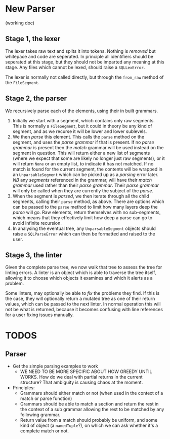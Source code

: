 # New Parser
(working doc)

## Stage 1, the lexer
The lexer takes raw text and splits it into tokens. Nothing is _removed_ but whitepace and code
are seperated. In principle all identifiers should be seperated at this stage, but they should
not be imparted any meaning at this stage. Any files which cannot be lexed, should raise a `SQLLexError`.

The lexer is normally not called directly, but through the `from_raw` method of the `FileSegment`.

## Stage 2, the parser
We recursively parse each of the elements, using their in built grammars.

1. Initially we start with a segment, which contains only raw segments. This is normally a `FileSegment`,
   but it could in theory be any kind of segment, and as we recurse it will be lower and lower sublevels.
2. We then _parse_ this element. This calls the `parse` method on the segment, and uses the _parse grammar_
   if that is present. If no _parse grammar_ is present then the _match_ grammar will be used instead on
   the segment in question. This will return either a new list of segments (where we expect that some are
   likely no longer just raw segments), or it will return `None` or an empty list, to indicate it has not
   matched. If no match is found for the current segment, the contents will be wrapped in an `UnparsableSegment`
   which can be picked up as a _parsing_ error later.
   *NB* any _segments_ referenced in the grammar, will have their _match grammar_
   used rather than their _parse grammar_. Their _parse grammar_ will only be called when they are currently
   the subject of the _parse_.
3. When the segment is _parsed_, we then iterate through all the child segments, calling their `parse` method,
   as above. There are options which can be passed to the `parse` method to limit how many layers deep the
   _parse_ will go. Raw elements, return themselves with no sub-segments, which means that they effectively
   limit how deep a parse can go to avoid infinite recursion.
4. In analysing the eventual tree, any `UnparsableSegment` objects should raise a `SQLParseError` which can
   then be formatted and raised to the user.

## Stage 3, the linter
Given the complete parse tree, we now walk that tree to assess the tree for linting errors. A linter is an
object which is able to traverse the tree itself, allowing it to choose which objects it examines and which
it alerts as a problem.

Some linters, may optionally be able to _fix_ the problems they find. If this is the case, they will optionally
return a mutated tree as one of their return values, which can be passed to the next linter. In normal operation
this will not be what is returned, because it becomes confusing with line references for a user fixing issues
manually.

# TODOS

## Parser
- Get the simple parsing examples to work
  - WE NEED TO BE MORE SPECIFIC ABOUT HOW GREEDY UNTIL WORKS. How do we deal with partial returns in the
    current structure? That ambiguity is causing chaos at the moment.
- Principles:
    - Grammars should either match or not (when used in the context of a match or parse function)
    - Grammars should be able to match a section and return the rest in the context of a sub grammar
      allowing the rest to be matched by any following grammar.
    - Return value from a match should probably be uniform, and some kind of object (a `namedTuple`?),
      on which we can ask whether it's a complete match or not.
